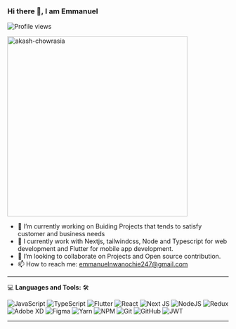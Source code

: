 ### Hi there 👋, I am Emmanuel 
 
![Profile views](https://gpvc.arturio.dev/wenotch)  
<!-- -->

 <img align="center" src="https://github-readme-stats.vercel.app/api?username=wenotch&how_icons=true&count_private=true" alt="akash-chowrasia" width="410" /> 

 <a>
 
 
</a>

- 🔭 I’m currently working on Buiding Projects that tends to satisfy customer and business needs
- 🌱 I currently work with Nextjs, tailwindcss, Node and Typescript for web development and Flutter for mobile app development.
- 👯 I’m looking to collaborate on Projects and Open source contribution.
- 📫 How to reach me: emmanuelnwanochie247@gmail.com

<hr>

💻 **Languages and Tools:** 🛠️<br>

![JavaScript](https://img.shields.io/badge/javascript-%23323330.svg?style=for-the-badge&logo=javascript&logoColor=%23F7DF1E)
![TypeScript](https://img.shields.io/badge/typescript-%23007ACC.svg?style=for-the-badge&logo=typescript&logoColor=white)
![Flutter](https://img.shields.io/badge/flutter-%23007ACC.svg?style=for-the-badge&logo=flutter&logoColor=white)
![React](https://img.shields.io/badge/react-%2320232a.svg?style=for-the-badge&logo=react&logoColor=%2361DAFB)
![Next JS](https://img.shields.io/badge/Next-black?style=for-the-badge&logo=next.js&logoColor=white)
![NodeJS](https://img.shields.io/badge/node.js-6DA55F?style=for-the-badge&logo=node.js&logoColor=white)
![Redux](https://img.shields.io/badge/redux-%23593d88.svg?style=for-the-badge&logo=redux&logoColor=white)  
![Adobe XD](https://img.shields.io/badge/Adobe%20XD-470137?style=for-the-badge&logo=Adobe%20XD&logoColor=#FF61F6)
![Figma](https://img.shields.io/badge/figma-%23F24E1E.svg?style=for-the-badge&logo=figma&logoColor=white)
![Yarn](https://img.shields.io/badge/yarn-%232C8EBB.svg?style=for-the-badge&logo=yarn&logoColor=white)
![NPM](https://img.shields.io/badge/NPM-%23000000.svg?style=for-the-badge&logo=npm&logoColor=white)
![Git](https://img.shields.io/badge/git-%23F05033.svg?style=for-the-badge&logo=git&logoColor=white)
![GitHub](https://img.shields.io/badge/github-%23121011.svg?style=for-the-badge&logo=github&logoColor=white) 
![JWT](https://img.shields.io/badge/JWT-black?style=for-the-badge&logo=JSON%20web%20tokens) 
<hr>
<br>

